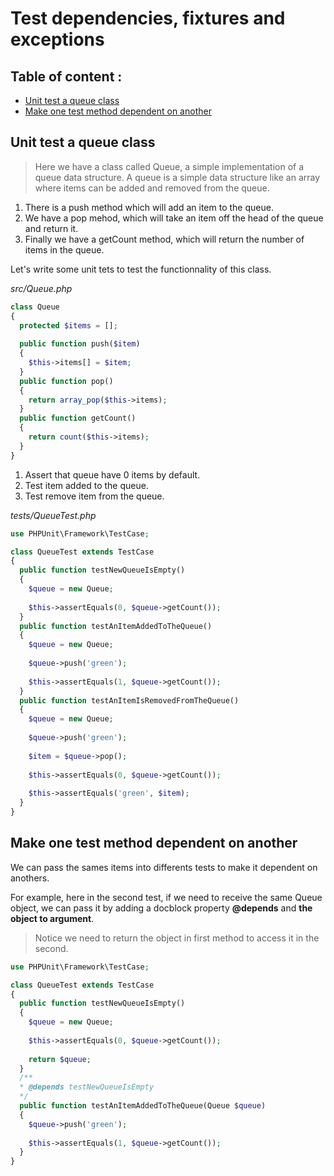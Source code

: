 # Test dependencies, fixtures and exceptions

## Table of content :

* [Unit test a queue class](#unit-test-a-queue-class)
* [Make one test method dependent on another](#make-one-test-method-dependent-on-another)

## Unit test a queue class

> Here we have a class called Queue, a simple implementation of a queue data structure.
> A queue is a simple data structure like an array where items can be added and removed from the queue.

1. There is a push method which will add an item to the queue.
2. We have a pop mehod, which will take an item off the head of the queue and return it.
3. Finally we have a getCount method, which will return the number of items in the queue.

Let's write some unit tets to test the functionnality of this class.

*src/Queue.php*
```php
class Queue
{
  protected $items = [];
  
  public function push($item)
  {
    $this->items[] = $item;
  }
  public function pop()
  {
    return array_pop($this->items);
  }
  public function getCount()
  {
    return count($this->items);
  }
}
```

1. Assert that queue have 0 items by default.
2. Test item added to the queue.
3. Test remove item from the queue.

*tests/QueueTest.php*

```php
use PHPUnit\Framework\TestCase;

class QueueTest extends TestCase
{
  public function testNewQueueIsEmpty()
  {
    $queue = new Queue;
    
    $this->assertEquals(0, $queue->getCount());
  }
  public function testAnItemAddedToTheQueue()
  {
    $queue = new Queue;
    
    $queue->push('green');
    
    $this->assertEquals(1, $queue->getCount());
  }
  public function testAnItemIsRemovedFromTheQueue()
  {
    $queue = new Queue;
    
    $queue->push('green');
    
    $item = $queue->pop();
    
    $this->assertEquals(0, $queue->getCount());
    
    $this->assertEquals('green', $item);
  }
}
```

## Make one test method dependent on another

We can pass the sames items into differents tests to make it dependent on anothers.

For example, here in the second test, if we need to receive the same Queue object, we can pass it by adding a docblock property **@depends** and **the object to argument**.

> Notice we need to return the object in first method to access it in the second.

```php
use PHPUnit\Framework\TestCase;

class QueueTest extends TestCase
{
  public function testNewQueueIsEmpty()
  {
    $queue = new Queue;
    
    $this->assertEquals(0, $queue->getCount());
    
    return $queue;
  }
  /**
  * @depends testNewQueueIsEmpty
  */
  public function testAnItemAddedToTheQueue(Queue $queue)
  {
    $queue->push('green');
    
    $this->assertEquals(1, $queue->getCount());
  }
}
```


